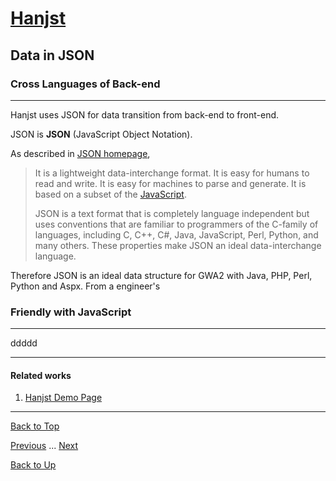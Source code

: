 # [Hanjst](/hanjst/index)
## Data in JSON
### Cross Languages of Back-end
---
Hanjst uses JSON for data transition from back-end to front-end.

JSON is **JSON** (JavaScript Object Notation).

As described in [JSON homepage](http://json.org), 
>It is a lightweight data-interchange format. It is easy for humans to read and write. It is easy for machines to parse and generate. It is based on a subset of the [JavaScript](http://javascript.com/).
>
>JSON is a text format that is completely language independent but uses conventions that are familiar to programmers of the C-family of languages, including C, C++, C#, Java, JavaScript, Perl, Python, and many others. These properties make JSON an ideal data-interchange language.

Therefore JSON is an ideal data structure for GWA2 with Java, PHP, Perl, Python and Aspx. From a engineer's


### Friendly with JavaScript
---

ddddd



---

#### Related works

1. [Hanjst Demo Page](https://ufqi.com/dev/hanjst/)


---

[Back to Top](/hanjst/data-in-json)

[Previous](./hanjst-replacement) ... [Next](./)

[Back to Up](/hanjst/index)
<!--stackedit_data:
eyJoaXN0b3J5IjpbMTIzNzM0NzcyMiwxMzU1MzcwMjM2XX0=
-->